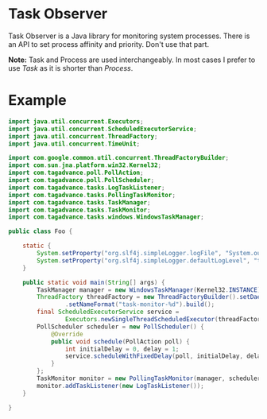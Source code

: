 # Task Observer

Task Observer is a Java library for monitoring system processes. There is an API to set process affinity and priority. Don't use that part.

**Note:** Task and Process are used interchangeably. In most cases I prefer to use _Task_ as it is shorter than _Process_.

Example
===
```java
import java.util.concurrent.Executors;
import java.util.concurrent.ScheduledExecutorService;
import java.util.concurrent.ThreadFactory;
import java.util.concurrent.TimeUnit;

import com.google.common.util.concurrent.ThreadFactoryBuilder;
import com.sun.jna.platform.win32.Kernel32;
import com.tagadvance.poll.PollAction;
import com.tagadvance.poll.PollScheduler;
import com.tagadvance.tasks.LogTaskListener;
import com.tagadvance.tasks.PollingTaskMonitor;
import com.tagadvance.tasks.TaskManager;
import com.tagadvance.tasks.TaskMonitor;
import com.tagadvance.tasks.windows.WindowsTaskManager;

public class Foo {

	static {
		System.setProperty("org.slf4j.simpleLogger.logFile", "System.out");
		System.setProperty("org.slf4j.simpleLogger.defaultLogLevel", "trace");
	}

	public static void main(String[] args) {
		TaskManager manager = new WindowsTaskManager(Kernel32.INSTANCE);
		ThreadFactory threadFactory = new ThreadFactoryBuilder().setDaemon(false)
				.setNameFormat("task-monitor-%d").build();
		final ScheduledExecutorService service =
				Executors.newSingleThreadScheduledExecutor(threadFactory);
		PollScheduler scheduler = new PollScheduler() {
			@Override
			public void schedule(PollAction poll) {
				int initialDelay = 0, delay = 1;
				service.scheduleWithFixedDelay(poll, initialDelay, delay, TimeUnit.MILLISECONDS);
			}
		};
		TaskMonitor monitor = new PollingTaskMonitor(manager, scheduler);
		monitor.addTaskListener(new LogTaskListener());
	}

}
```